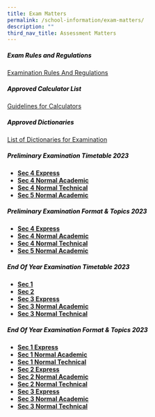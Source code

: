 ```yaml
---
title: Exam Matters
permalink: /school-information/exam-matters/
description: ""
third_nav_title: Assessment Matters
---
```

<h5 style="color:black">Exam Rules and Regulations</h5>

[Examination Rules And Regulations](/files/examination%20rules%20and%20regulations%202023.pdf)

<h5 style="color:black">Approved Calculator List</h5>

[Guidelines for Calculators](https://www.seab.gov.sg/)

<h5 style="color:black">Approved Dictionaries</h5>

[List of Dictionaries for Examination](https://www.seab.gov.sg/)


<h5 style="color:black">Preliminary Examination Timetable 2023
</h5>

*   **[Sec 4 Express](/files/4e%20prelim%20tt%2023%20v3.pdf)**
*   **[Sec 4 Normal Academic](/files/4na%20prelim%20tt%2023%20v2.pdf)**
*   **[Sec 4 Normal Technical](/files/4nt%20prelim%20tt%2023%20v2.pdf)**
*   **[Sec 5 Normal Academic](/files/5na%20prelim%20tt%2023%20v3.pdf)**



<h5 style="color:black">Preliminary Examination  Format &amp; Topics 2023</h5>

*   **[Sec 4 Express](/files/4e%20prelim%20topic%20&amp;%20format%2023.pdf)**
*   **[Sec 4 Normal Academic](/files/4na%20prelm%20topic%20and%20format%2023.pdf)**
*   **[Sec 4 Normal Technical](/files/4nt%20prelim%20%20topic%20and%20format%2023.pdf)**
*   **[Sec 5 Normal Academic](/files/5na%20prelim%20topic%20and%20format%2023.pdf)**


<h5 style="color:black">End Of Year Examination Timetable 2023
</h5>

*   **[Sec 1](/files/sec%201%20eye%20tt%2023%20v2%20(1).pdf)**
*   **[Sec 2](/files/sec%202%20eye%20tt%2023%20v2.pdf)**
*   **[Sec 3 Express](/files/s3e%20eye%20tt%2023%20(1).pdf)**
*   **[Sec 3 Normal Academic](/files/s3na%20eye%20%20tt%2023%20(1).pdf)**
*   **[Sec 3 Normal Technical](/files/s3nt%20eye%2023.pdf)**



<h5 style="color:black">End Of Year Examination  Format &amp; Topics 2023</h5>

*   **[Sec 1 Express](/files/s1e%20eye%20topic%20and%20format%20v2.pdf)**
*   **[Sec 1 Normal Academic](/files/s1na%20eye%20topic%20and%20format%20v2.pdf)**
*   **[Sec 1 Normal Technical](/files/s1nt%20eye%20topic%20and%20format%2023.pdf)**
*   **[Sec 2 Express](/files/s2e%20eye%20topic%20and%20format%20v2.pdf)**
*   **[Sec 2 Normal Academic](/files/s2na%20topic%20and%20format%2023%20v2.pdf)**
*   **[Sec 2 Normal Technical](/files/2nt%20eye%20topic%20and%20format%20%2023.pdf)**
*   **[Sec 3 Express](/files/3e%20eye%20topic%20and%20format%2023.pdf)**
*   **[Sec 3 Normal Academic](/files/3na%20eye%20topic%20format%2023.pdf)**
*   **[Sec 3 Normal Technical](/files/s3nt%20eye%20topic%20and%20format%2023%20(1).pdf)**


